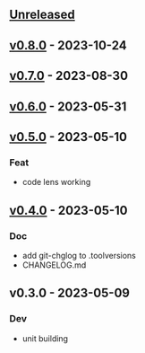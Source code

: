 <a name="unreleased"></a>
## [Unreleased]


<a name="v0.8.0"></a>
## [v0.8.0] - 2023-10-24

<a name="v0.7.0"></a>
## [v0.7.0] - 2023-08-30

<a name="v0.6.0"></a>
## [v0.6.0] - 2023-05-31

<a name="v0.5.0"></a>
## [v0.5.0] - 2023-05-10
### Feat
- code lens working


<a name="v0.4.0"></a>
## [v0.4.0] - 2023-05-10
### Doc
- add git-chglog to .toolversions
- CHANGELOG.md


<a name="v0.3.0"></a>
## v0.3.0 - 2023-05-09
### Dev
- unit building


[Unreleased]: https://github.com/ohmrun/stx/compare/v0.8.0...HEAD
[v0.8.0]: https://github.com/ohmrun/stx/compare/v0.7.0...v0.8.0
[v0.7.0]: https://github.com/ohmrun/stx/compare/v0.6.0...v0.7.0
[v0.6.0]: https://github.com/ohmrun/stx/compare/v0.5.0...v0.6.0
[v0.5.0]: https://github.com/ohmrun/stx/compare/v0.4.0...v0.5.0
[v0.4.0]: https://github.com/ohmrun/stx/compare/v0.3.0...v0.4.0

